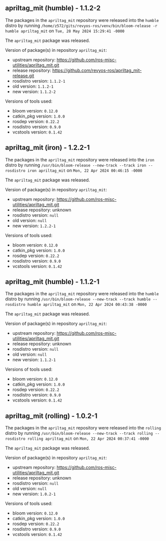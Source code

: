 ## apriltag_mit (humble) - 1.1.2-2

The packages in the `apriltag_mit` repository were released into the `humble` distro by running `/home/z572/gits/revyos-ros/venv/bin/bloom-release -r humble apriltag_mit` on `Tue, 28 May 2024 15:29:41 -0000`

The `apriltag_mit` package was released.

Version of package(s) in repository `apriltag_mit`:

- upstream repository: https://github.com/ros-misc-utilities/apriltag_mit.git
- release repository: https://github.com/revyos-ros/apriltag_mit-release.git
- rosdistro version: `1.1.2-1`
- old version: `1.1.2-1`
- new version: `1.1.2-2`

Versions of tools used:

- bloom version: `0.12.0`
- catkin_pkg version: `1.0.0`
- rosdep version: `0.22.2`
- rosdistro version: `0.9.0`
- vcstools version: `0.1.42`


## apriltag_mit (iron) - 1.2.2-1

The packages in the `apriltag_mit` repository were released into the `iron` distro by running `/usr/bin/bloom-release --new-track --track iron --rosdistro iron apriltag_mit` on `Mon, 22 Apr 2024 00:46:15 -0000`

The `apriltag_mit` package was released.

Version of package(s) in repository `apriltag_mit`:

- upstream repository: https://github.com/ros-misc-utilities/apriltag_mit.git
- release repository: unknown
- rosdistro version: `null`
- old version: `null`
- new version: `1.2.2-1`

Versions of tools used:

- bloom version: `0.12.0`
- catkin_pkg version: `1.0.0`
- rosdep version: `0.22.2`
- rosdistro version: `0.9.0`
- vcstools version: `0.1.42`


## apriltag_mit (humble) - 1.1.2-1

The packages in the `apriltag_mit` repository were released into the `humble` distro by running `/usr/bin/bloom-release --new-track --track humble --rosdistro humble apriltag_mit` on `Mon, 22 Apr 2024 00:43:38 -0000`

The `apriltag_mit` package was released.

Version of package(s) in repository `apriltag_mit`:

- upstream repository: https://github.com/ros-misc-utilities/apriltag_mit.git
- release repository: unknown
- rosdistro version: `null`
- old version: `null`
- new version: `1.1.2-1`

Versions of tools used:

- bloom version: `0.12.0`
- catkin_pkg version: `1.0.0`
- rosdep version: `0.22.2`
- rosdistro version: `0.9.0`
- vcstools version: `0.1.42`


## apriltag_mit (rolling) - 1.0.2-1

The packages in the `apriltag_mit` repository were released into the `rolling` distro by running `/usr/bin/bloom-release --new-track --track rolling --rosdistro rolling apriltag_mit` on `Mon, 22 Apr 2024 00:37:41 -0000`

The `apriltag_mit` package was released.

Version of package(s) in repository `apriltag_mit`:

- upstream repository: https://github.com/ros-misc-utilities/apriltag_mit.git
- release repository: unknown
- rosdistro version: `null`
- old version: `null`
- new version: `1.0.2-1`

Versions of tools used:

- bloom version: `0.12.0`
- catkin_pkg version: `1.0.0`
- rosdep version: `0.22.2`
- rosdistro version: `0.9.0`
- vcstools version: `0.1.42`


